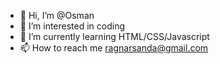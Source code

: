 - 👋 Hi, I’m @Osman
- 👀 I’m interested in coding
- 🌱 I’m currently learning HTML/CSS/Javascript
- 📫 How to reach me ragnarsanda@gmail.com

<!---
Magamitsuki/Magamitsuki is a ✨ special ✨ repository because its `README.md` (this file) appears on your GitHub profile.
You can click the Preview link to take a look at your changes.
--->
